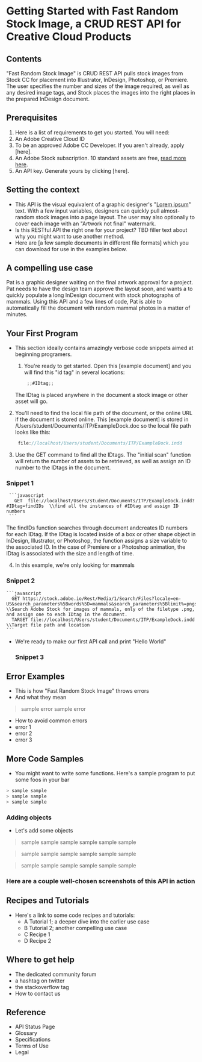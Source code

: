 # Getting Started with Fast Random Stock Image, a CRUD REST API for Creative Cloud Products

## Contents

"Fast Random Stock Image" is CRUD REST API pulls stock images from Stock CC for placement into Illustrator, InDesign, Photoshop, or Premiere.  The user specifies the number and sizes of the image required, as well as any desired image tags, and Stock places the images into the right places in the prepared InDesign document.

## Prerequisites

1. Here is a list of requirements to get you started. You will need:
  1. An Adobe Creative Cloud ID
  1. To be an approved Adobe CC Developer. If you aren't already, apply [here].
  1. An Adobe Stock subscription. 10 standard assets are free, [read more here](https://stock.adobe.com).
  1. An API key. Generate yours by clicking [here].

## Setting the context

- This API is the visual equivalent of a graphic designer's "[Lorem ipsum](https://www.lipsum.com/)" text. With a few input variables, designers can quickly pull almost-random stock images into a page layout. The user may also optionally to cover each image with an "Artwork not final" watermark.
- Is this RESTful API the right one for your project?  TBD filler text about why you might want to use another method.
- Here are [a few sample documents in different file formats] which you can download for use in the examples below. 

## A compelling use case

Pat is a graphic designer waiting on the final artwork approval for a project. Pat needs to have the design team approve the layout soon, and wants a to quickly populate a long InDesign document with stock photographs of mammals.  Using this API and a few lines of code, Pat is able to automatically fill the document with random mammal photos in a matter of minutes.

## Your First Program

- This section ideally contains amazingly verbose code snippets aimed at beginning programers.
 
  1. You're ready to get started. Open this [example document] and you will find this "id tag" in several locations:

     ```javascript
      ;;#IDtag;;
     ```

  The IDtag is placed anywhere in the document a stock image or other asset will go.  

 2. You'll need to find the local file path of the document, or the online URL if the document is stored online.  This [example document] is stored in /Users/student/Documents/ITP/ExampleDock.doc so the local file path looks like this:
     ```javascript
      file://localhost/Users/student/Documents/ITP/ExampleDock.indd
     ```
 3. Use the GET command to find all the IDtags. The "initial scan" function will return the number of assets to be retrieved, as well as assign an ID number to the IDtags in the document.

   ### Snippet 1
     ```javascript
       GET  file://localhost/Users/student/Documents/ITP/ExampleDock.indd?#IDtag=findIDs  \\find all the instances of #IDtag and assign ID numbers
     ```
  The findIDs function searches through document andcreates ID numbers for each IDtag. If the IDtag is located inside of a box or other shape object in InDesign, Illustrator, or Photoshop, the function assigns a size variable to the associated ID. In the case of Premiere or a Photoshop animation, the IDtag is associated with the size and length of time.

 4. In this example, we're only looking for mammals

  ### Snippet 2
    ```javascript
      GET https://stock.adobe.io/Rest/Media/1/Search/Files?locale=en-US&search_parameters%5Bwords%5D=mammals&search_parameters%5Blimit%=pngs%5Bassign=IDtag  \\Search Adobe Stock for images of mammals, only of the filetype .png, and assign one to each IDtag in the document.
      TARGET file://localhost/Users/student/Documents/ITP/ExampleDock.indd \\Target file path and location
    ```

 - We're ready to make our first API call and print "Hello World"
   
    ### Snippet 3

## Error Examples
- This is how "Fast Random Stock Image" throws errors
 - And what they mean 

 > sample error
 > sample error

 - How to avoid common errors 
  - error 1
  - error 2
  - error 3


## More Code Samples

- You might want to write some functions.  Here's a sample program to put some foos in your bar
```javascript
> sample sample
> sample sample
> sample sample
```
### Adding objects

- Let's add some objects

> sample sample
> sample sample
> sample sample

> sample sample
> sample sample
> sample sample

> sample sample
> sample sample
> sample sample

### Here are a couple well-chosen screenshots of this API in action

## Recipes and Tutorials

- Here's a link to some code recipes and tutorials:
  - A Tutorial 1; a deeper dive into the earlier use case
  - B Tutorial 2; another compelling use case
  - C Recipe 1
  - D Recipe 2

## Where to get help
   - The dedicated community forum
   - a hashtag on twitter
   - the stackoverflow tag
   - How to contact us

## Reference
   - API Status Page 
   - Glossary
   - Specifications
   - Terms of Use
   - Legal



